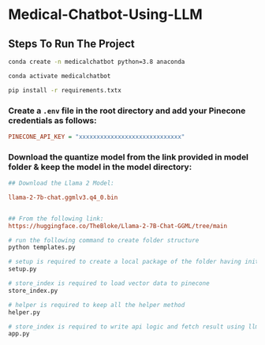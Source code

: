 # Medical-Chatbot-Using-LLM

## Steps To Run The Project

```bash
conda create -n medicalchatbot python=3.8 anaconda
```

```bash
conda activate medicalchatbot
```

```bash
pip install -r requirements.txtx
```

### Create a `.env` file in the root directory and add your Pinecone credentials as follows:

```ini
PINECONE_API_KEY = "xxxxxxxxxxxxxxxxxxxxxxxxxxxxx"
```


### Download the quantize model from the link provided in model folder & keep the model in the model directory:

```ini
## Download the Llama 2 Model:

llama-2-7b-chat.ggmlv3.q4_0.bin


## From the following link:
https://huggingface.co/TheBloke/Llama-2-7B-Chat-GGML/tree/main
```


```bash
# run the following command to create folder structure
python templates.py
```

```bash
# setup is required to create a local package of the folder having init 
setup.py
```

```bash
# store_index is required to load vector data to pinecone 
store_index.py
```

```bash
# helper is required to keep all the helper method 
helper.py
```

```bash
# store_index is required to write api logic and fetch result using llm
app.py
```


```bash
# run the application using below command 
python app.py
```